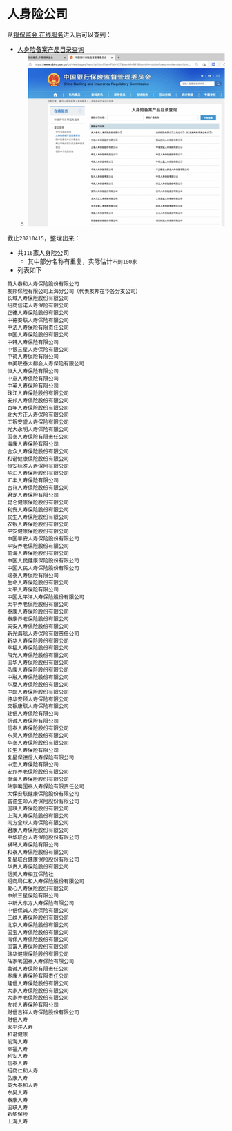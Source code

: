 # 人身险公司

从[银保监会 在线服务](https://www.cbirc.gov.cn/cn/view/pages/zaixianfuwu/zaixianfuwu.html)进入后可以查到：

* [人身险备案产品目录查询](https://www.cbirc.gov.cn/cn/view/pages/ItemList.html?itemPId=937&itemId=941&itemUrl=zaixianfuwu/renshenxian.html&itemName=%E4%BA%BA%E8%BA%AB%E9%99%A9%E5%A4%87%E6%A1%88%E4%BA%A7%E5%93%81%E7%9B%AE%E5%BD%95%E6%9F%A5%E8%AF%A2)
  * ![insurance_people_company_list](../../../assets/img/insurance_people_company_list.jpg)

截止`20210415`，整理出来：

* 共`116`家人身险公司
  * 其中部分名称有重复，实际估计`不到100家`
* 列表如下

```bash
英大泰和人寿保险股份有限公司
友邦保险有限公司上海分公司（代表友邦在华各分支公司）
长城人寿保险股份有限公司
招商信诺人寿保险有限公司
正德人寿保险股份有限公司
中德安联人寿保险有限公司
中法人寿保险有限责任公司
中国人寿保险股份有限公司
中韩人寿保险有限公司
中银三星人寿保险有限公司
中荷人寿保险有限公司
中美联泰大都会人寿保险有限公司
恒大人寿保险有限公司
中意人寿保险有限公司
中英人寿保险有限公司
珠江人寿保险股份有限公司
安邦人寿保险股份有限公司
百年人寿保险股份有限公司
北大方正人寿保险有限公司
工银安盛人寿保险有限公司
光大永明人寿保险有限公司
国泰人寿保险有限责任公司
海康人寿保险有限公司
合众人寿保险股份有限公司
和谐健康保险股份有限公司
恒安标准人寿保险有限公司
华汇人寿保险股份有限公司
汇丰人寿保险有限公司
吉祥人寿保险股份有限公司
君龙人寿保险有限公司
昆仑健康保险股份有限公司
利安人寿保险股份有限公司
民生人寿保险股份有限公司
农银人寿保险股份有限公司
平安健康保险股份有限公司
中国平安人寿保险股份有限公司
平安养老保险股份有限公司
前海人寿保险股份有限公司
中国人民健康保险股份有限公司
中国人民人寿保险股份有限公司
瑞泰人寿保险有限公司
生命人寿保险股份有限公司
太平人寿保险有限公司
中国太平洋人寿保险股份有限公司
太平养老保险股份有限公司
泰康人寿保险股份有限公司
泰康养老保险股份有限公司
天安人寿保险股份有限公司
新光海航人寿保险有限责任公司
新华人寿保险股份有限公司
幸福人寿保险股份有限公司
阳光人寿保险股份有限公司
国华人寿保险股份有限公司
弘康人寿保险股份有限公司
中融人寿保险股份有限公司
华夏人寿保险股份有限公司
中邮人寿保险股份有限公司
德华安顾人寿保险有限公司
交银康联人寿保险有限公司
建信人寿保险有限公司
信诚人寿保险有限公司
信泰人寿保险股份有限公司
东吴人寿保险股份有限公司
华泰人寿保险股份有限公司
长生人寿保险有限公司
复星保德信人寿保险有限公司
中宏人寿保险有限公司
安邦养老保险股份有限公司
渤海人寿保险股份有限公司
陆家嘴国泰人寿保险有限责任公司
太保安联健康保险股份有限公司
富德生命人寿保险股份有限公司
国联人寿保险股份有限公司
上海人寿保险股份有限公司
同方全球人寿保险有限公司
君康人寿保险股份有限公司
中华联合人寿保险股份有限公司
横琴人寿保险有限公司
和泰人寿保险股份有限公司
复星联合健康保险股份有限公司
华贵人寿保险股份有限公司
信美人寿相互保险社
招商局仁和人寿保险股份有限公司
爱心人寿保险股份有限公司
中航三星保险有限公司
中新大东方人寿保险有限公司
中信保诚人寿保险有限公司
三峡人寿保险股份有限公司
北京人寿保险股份有限公司
国宝人寿保险股份有限公司
海保人寿保险股份有限公司
国富人寿保险股份有限公司
瑞华健康保险股份有限公司
陆家嘴国泰人寿保险有限公司
鼎诚人寿保险有限责任公司
泰康人寿保险有限责任公司
建信人寿保险股份有限公司
大家人寿保险股份有限公司
大家养老保险股份有限公司
友邦人寿保险有限公司
财信吉祥人寿保险股份有限公司
财信人寿
太平洋人寿
和谐健康
前海人寿
幸福人寿
利安人寿
信泰人寿
招商仁和人寿
弘康人寿
英大泰和人寿
东吴人寿
泰康人寿
国联人寿
新华保险
上海人寿
```
